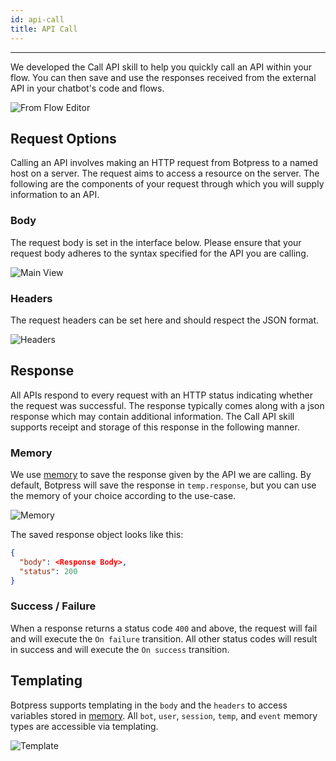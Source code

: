 ```yaml
---
id: api-call
title: API Call
---
```


--------------------

We developed the Call API skill to help you quickly call an API within your flow. You can then save and use the responses received from the external API in your chatbot's code and flows.

![From Flow Editor](/assets/call-api-skill-flow.png)

## Request Options

Calling an API involves making an HTTP request from Botpress to a named host on a server. The request aims to access a resource on the server. The following are the components of your request through which you will supply information to an API.

### Body

The request body is set in the interface below. Please ensure that your request body adheres to the syntax specified for the API you are calling.

![Main View](/assets/call-api-skill.png)

### Headers

The request headers can be set here and should respect the JSON format.

![Headers](/assets/call-api-skill-headers.png)

## Response

All APIs respond to every request with an HTTP status indicating whether the request was successful. The response typically comes along with a json response which may contain additional information. The Call API skill supports receipt and storage of this response in the following manner.

### Memory

We use [memory](/docs/building-chatbots/memory-&-data-persistence/flow-memory) to save the response given by the API we are calling. By default, Botpress will save the response in `temp.response`, but you can use the memory of your choice according to the use-case.

![Memory](/assets/call-api-skill-memory.png)

The saved response object looks like this:

```json
{
  "body": <Response Body>,
  "status": 200
}
```

### Success / Failure

When a response returns a status code `400` and above, the request will fail and will execute the `On failure` transition. All other status codes will result in success and will execute the `On success` transition.

## Templating

Botpress supports templating in the `body` and the `headers` to access variables stored in [memory](/docs/building-chatbots/memory-&-data-persistence/flow-memory). All `bot`, `user`, `session`, `temp`, and `event` memory types are accessible via templating.

![Template](/assets/call-api-skill-template.png)
